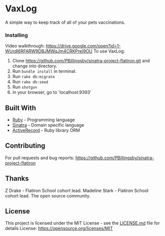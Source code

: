 # VaxLog

A simple way to keep track of all of your pets vaccinations.

### Installing

Video walkthrough: https://drive.google.com/open?id=1-WUrdl6RFARW9DBJMWqJm4CRKPreI9OU
To use VaxLog:

1. Clone https://github.com/PBillingsby/sinatra-project-flatiron.git and change into directory.
2. Run ```bundle install``` in terminal.
3. Run ```rake db:migrate```
4. Run ```rake db:seed```
5. Run ```shotgun```
6. In your browser, go to 'localhost:9393'
## Built With

* [Ruby](https://www.ruby-lang.org/en/) - Programming language
* [Sinatra](http://sinatrarb.com/) - Domain specific language
* [ActiveRecord](https://rometools.github.io/rome/) - Ruby library ORM

## Contributing
  For pull requests and bug reports: https://github.com/PBillingsby/sinatra-project-flatiron

## Thanks
Z Drake - Flatiron School cohort lead.
Madeline Stark - Flatiron School cohort lead.
The open source community.

## License

This project is licensed under the MIT License - see the [LICENSE.md](LICENSE.md) file for details
License: https://opensource.org/licenses/MIT

